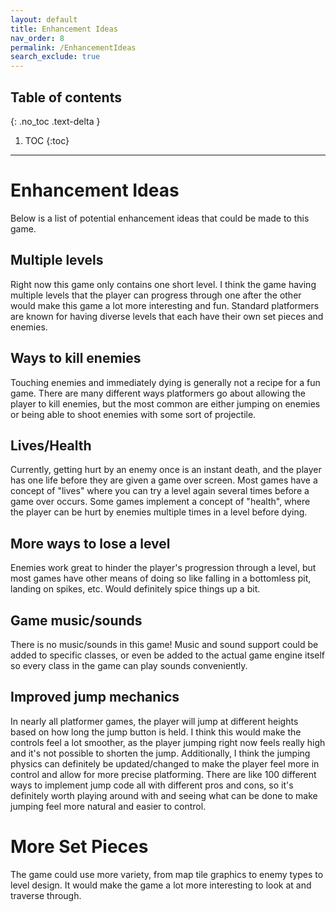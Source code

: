 ```yaml
---
layout: default
title: Enhancement Ideas
nav_order: 8
permalink: /EnhancementIdeas
search_exclude: true
---
```


## Table of contents
{: .no_toc .text-delta }

1. TOC
{:toc}

---

# Enhancement Ideas

Below is a list of potential enhancement ideas that could be made to this game.

## Multiple levels

Right now this game only contains one short level. 
I think the game having multiple levels that the player can progress through one after the other would make this game a lot more interesting and fun.
Standard platformers are known for having diverse levels that each have their own set pieces and enemies.

## Ways to kill enemies

Touching enemies and immediately dying is generally not a recipe for a fun game. 
There are many different ways platformers go about allowing the player to kill enemies, but the most common are either jumping on enemies or being able to shoot enemies with some sort of projectile.

## Lives/Health

Currently, getting hurt by an enemy once is an instant death, and the player has one life before they are given a game over screen.
Most games have a concept of "lives" where you can try a level again several times before a game over occurs.
Some games implement a concept of "health", where the player can be hurt by enemies multiple times in a level before dying.

## More ways to lose a level

Enemies work great to hinder the player's progression through a level, but most games have other means of doing so like falling in a bottomless pit, landing on spikes, etc. Would definitely spice things up a bit.

## Game music/sounds

There is no music/sounds in this game! 
Music and sound support could be added to specific classes, or even be added to the actual game engine itself so every class in the game can play sounds conveniently.

## Improved jump mechanics

In nearly all platformer games, the player will jump at different heights based on how long the jump button is held.
I think this would make the controls feel a lot smoother, as the player jumping right now feels really high and it's not possible to shorten the jump. 
Additionally, I think the jumping physics can definitely be updated/changed to make the player feel more in control and allow for more precise platforming. 
There are like 100 different ways to implement jump code all with different pros and cons, so it's definitely worth playing around with and seeing what can be done to make jumping feel more natural and easier to control.

# More Set Pieces

The game could use more variety, from map tile graphics to enemy types to level design.
It would make the game a lot more interesting to look at and traverse through.
